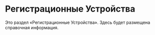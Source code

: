# Регистрационные Устройства

Это раздел «Регистрационные Устройства». Здесь будет размещена справочная информация.